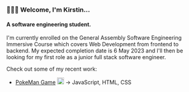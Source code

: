 ### 🙋🏼‍♀️ Welcome, I'm Kirstin...

#### A software engineering student.

I'm currently enrolled on the General Assembly Software Engineering Immersive Course which covers Web Development from frontend to backend. My expected completion date is 6 May 2023 and I'll then be looking for my first role as a junior full stack software engineer.

Check out some of my recent work:

- <a href='https://github.com/kpetersen04/kpetersen04.github.io'>PokeMan Game</a> <img width='18px' src='https://i.imgur.com/O0l6NQ0t.png'/> → JavaScript, HTML, CSS
